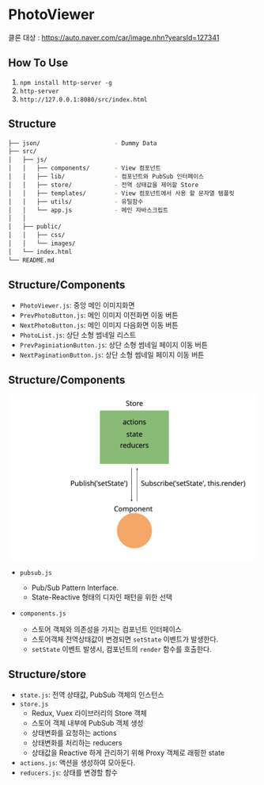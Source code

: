 # PhotoViewer
클론 대상 : https://auto.naver.com/car/image.nhn?yearsId=127341

## How To Use

1. `npm install http-server -g` 
2. `http-server`
3. `http://127.0.0.1:8080/src/index.html`


## Structure
```bash
├── json/                     - Dummy Data
├── src/
│   ├── js/
│   │   ├── components/       - View 컴포넌트
│   │   ├── lib/              - 컴포넌트와 PubSub 인터페이스
│   │   ├── store/            - 전역 상태값을 제어할 Store 
│   │   ├── templates/        - View 컴포넌트에서 사용 할 문자열 템플릿
│   │   ├── utils/            - 유틸함수
│   │   └── app.js            - 메인 자바스크립트
│   │ 
│   ├── public/               
│   │   ├── css/              
│   │   └── images/           
│   └── index.html
└── README.md
```


## Structure/Components
- `PhotoViewer.js`: 중앙 메인 이미지화면
- `PrevPhotoButton.js`: 메인 이미지 이전화면 이동 버튼
- `NextPhotoButton.js`: 메인 이미지 다음화면 이동 버튼
- `PhotoList.js`: 상단 소형 썸네일 리스트
- `PrevPaginiationButton.js`: 상단 소형 썸네일 페이지 이동 버튼
- `NextPaginationButton.js`: 상단 소형 썸네일 페이지 이동 버튼


## Structure/Components
![](./diagram.png)

- `pubsub.js`
  - Pub/Sub Pattern Interface. 
  - State-Reactive 형태의 디자인 패턴을 위한 선택

- `components.js`
  - 스토어 객체와 의존성을 가지는 컴포넌트 인터페이스
  - 스토어객체 전역상태값이 변경되면 `setState` 이벤트가 발생한다.
  - `setState` 이벤트 발생시, 컴포넌트의 `render` 함수를 호출한다.

## Structure/store
- `state.js`: 전역 상태값, PubSub 객체의 인스턴스
- `store.js`
  - Redux, Vuex 라이브러리의 Store 객체
  - 스토어 객체 내부에 PubSub 객체 생성
  - 상태변화를 요청하는 actions
  - 상태변화를 처리하는 reducers
  - 상태값을 Reactive 하게 관리하기 위해 Proxy 객체로 래핑한 state
- `actions.js`: 액션을 생성하여 모아둔다. 
- `reducers.js`: 상태를 변경할 함수


